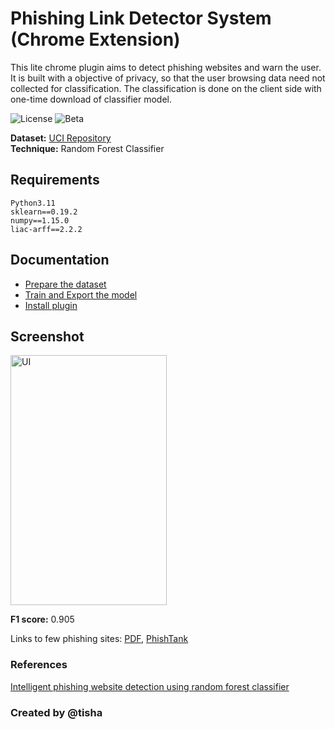 # Phishing Link Detector System (Chrome Extension)
This lite chrome plugin aims to detect phishing websites and warn the user. It is built with a objective of privacy, so that the user browsing data need not collected for classification. The classification is done on the client side with one-time download of classifier model.

![License](https://img.shields.io/github/license/mashape/apistatus.svg?style=popout) ![Beta](https://img.shields.io/badge/beta-v1.0.01-blue.svg)

**Dataset:** [UCI Repository](https://archive.ics.uci.edu/ml/datasets/phishing+websites)  
**Technique:** Random Forest Classifier

## Requirements
```
Python3.11
sklearn==0.19.2
numpy==1.15.0
liac-arff==2.2.2
```

## Documentation
* [Prepare the dataset](backend/dataset/)
* [Train and Export the model](backend/classifier/)
* [Install plugin](frontend/)

## Screenshot
<img src="https://lh3.googleusercontent.com/u/0/drive-viewer/AFGJ81qEvKtL_Y2UPhStj7xOGRr-Ijjd1jIX9tptHyyXFo_DkVGd4ZCfpoYnW85ZAUyj6FNXSZHYMn4mltGF4zKNldl0WpOvMw=w1852-h950" alt="UI" height="400" width="250"></img>

**F1 score:** 0.905

Links to few phishing sites: [PDF](artifacts/url_list.pdf), [PhishTank](https://www.phishtank.com/)

### References
[Intelligent phishing website detection using random forest classifier](https://ieeexplore.ieee.org/abstract/document/8252051/)

### Created by @tisha 
